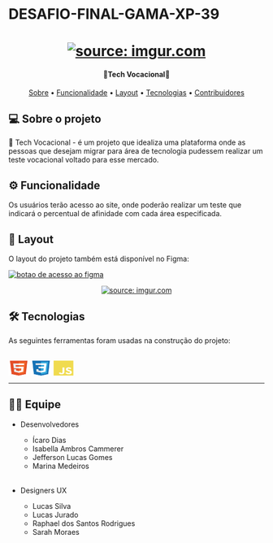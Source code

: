 # DESAFIO-FINAL-GAMA-XP-39

<h1 align="center">
 <a href="https://imgur.com/SEx2iYg"><img src="https://i.imgur.com/SEx2iYg.png?1" title="source: imgur.com" /></a>
</h1>

<h4 align="center"> 
  🚀Tech Vocacional🚀
</h4>

<p align="center">
 <a href="#-sobre-o-projeto">Sobre</a> •
 <a href="-funcionalidade">Funcionalidade</a> •
 <a href="#-layout">Layout</a> •
 <a href="#-tecnologias">Tecnologias</a> • 
 <a href="#-equipe">Contribuidores</a>
</p>


## 💻 Sobre o projeto

🚀 Tech Vocacional - é um projeto que idealiza uma plataforma onde as pessoas que desejam migrar para área de tecnologia pudessem realizar um teste vocacional voltado para esse mercado.

## ⚙️ Funcionalidade

Os usuários terão acesso ao site, onde poderão realizar um teste que indicará o percentual de afinidade com cada área especificada.

## 🎨 Layout 

O layout do projeto também está disponível no Figma:

<a href="https://www.figma.com/proto/j4G7BBZgN5vaf4lcPr8sWI/Desafio-Final?page-id=0%3A1&node-id=36%3A153&viewport=241%2C48%2C0.1&scaling=min-zoom&starting-point-node-id=36%3A153&show-proto-sidebar=1">
  <img alt="botao de acesso ao figma" src="https://img.shields.io/badge/Acessar%20Layout%20-Figma-%2304D361">
</a>

<a href="https://imgur.com/uSJNDt5" style="display: flex; align-items: flex-start; justify-content: center;"><img src="https://i.imgur.com/uSJNDt5.png" title="source: imgur.com" /></a>

## 🛠 Tecnologias

As seguintes ferramentas foram usadas na construção do projeto:
<div style="display: inline_block"><br>
  <img align="center" alt="HTML" height="30" width="40" src="https://raw.githubusercontent.com/devicons/devicon/master/icons/html5/html5-original.svg"/>
  <img align="center" alt="CSS" height="30" width="40" src="https://raw.githubusercontent.com/devicons/devicon/master/icons/css3/css3-original.svg"/> 
  <img align="center" alt="Js" height="30" width="40" src="https://raw.githubusercontent.com/devicons/devicon/master/icons/javascript/javascript-plain.svg"/>
 </div>

---

## 👨‍💻 Equipe

- Desenvolvedores
  - Ícaro Dias
  - Isabella Ambros Cammerer
  - Jefferson Lucas Gomes
  - Marina Medeiros
  
  <br/>
- Designers UX
  - Lucas Silva
  - Lucas Jurado
  - Raphael dos Santos Rodrigues
  - Sarah Moraes

